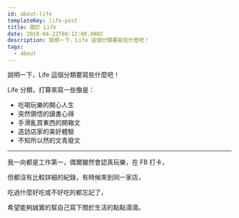 ```yaml
---
id: about-life
templateKey: life-post
title: 關於 Life
date: 2018-04-22T08:12:00.000Z
description: 說明一下，Life 這個分類要寫些什麼吧！
tags:
  - about
---
```

說明一下，Life 這個分類要寫些什麼吧！

Life 分類，打算來寫一些像是：

* 吃喝玩樂的開心人生
* 突然領悟的讀書心得
* 手滑亂買東西的開箱文
* 造訪店家的美好體驗
* 不知所以然的文青廢文

---

我一向都是工作第一，偶爾雖然會認真玩樂，在 FB 打卡，

但都沒有比較詳細的紀錄，有時候來到同一家店，

吃過什麼好吃或不好吃的都忘記了，

希望能夠誠實的幫自己寫下關於生活的點點滴滴。
